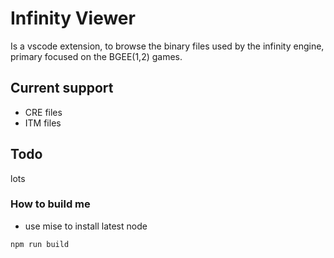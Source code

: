 # Infinity Viewer

Is a vscode extension, to browse the binary files used by the infinity engine, primary focused on the BGEE(1,2) games.

## Current support

- CRE files
- ITM files

## Todo

lots

### How to build me

- use mise to install latest node

```sh
npm run build
```
